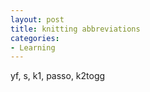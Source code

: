 ```yaml
---
layout: post
title: knitting abbreviations
categories:
- Learning
---
```



yf, s, k1, passo, k2togg

